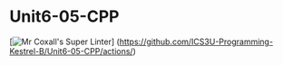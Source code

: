 # Unit6-05-CPP
[![Mr Coxall's Super Linter](https://github.com/ICS3U-Programming-Kestrel-B/Unit6-05-CPP/workflows/Mr%20Coxall's%20Super%20Linter/badge.svg)]     (https://github.com/ICS3U-Programming-Kestrel-B/Unit6-05-CPP/actions/)
